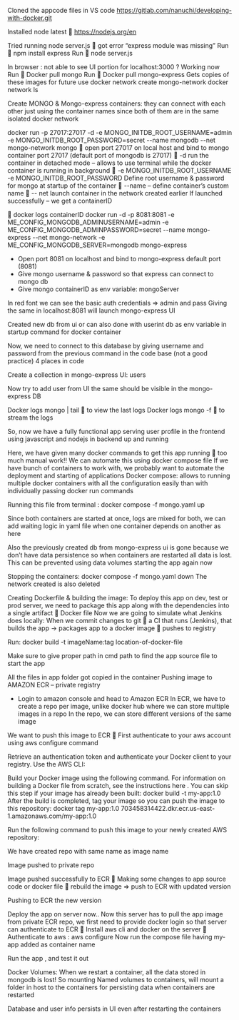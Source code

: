 Cloned the appcode files in VS code
https://gitlab.com/nanuchi/developing-with-docker.git

Installed node latest  https://nodejs.org/en 

Tried running node server.js  got error “express module was missing”
Run  npm install express
Run  node server.js
 
In browser : not able to see UI portion for localhost:3000 ?
Working now
 Run  Docker pull mongo
Run  Docker pull mongo-express
Gets copies of these images for future use
docker network create mongo-network
docker network ls
 
Create MONGO & Mongo-express containers: they can connect with each other just using the container names since both of them are in the same isolated docker network
 

docker run -p 27017:27017 -d -e MONGO_INITDB_ROOT_USERNAME=admin -e MONGO_INITDB_ROOT_PASSWORD=secret --name mongodb --net mongo-network mongo
 open port 27017 on local host and bind to mongo container port 27017 (default port of mongodb is 27017)
 -d run the container in detached mode – allows to use terminal while the docker container is running in background
 -e MONGO_INITDB_ROOT_USERNAME
-e MONGO_INITDB_ROOT_PASSWORD
Define root username & password for mongo at startup of the container
 --name – define container’s custom name
 -- net launch container in the network created earlier
If launched successfully – we get a containerID
 
 docker logs containerID 
docker run -d -p 8081:8081 -e ME_CONFIG_MONGODB_ADMINUSERNAME=admin -e ME_CONFIG_MONGODB_ADMINPASSWORD=secret --name mongo-express --net mongo-network -e ME_CONFIG_MONGODB_SERVER=mongodb mongo-express
 
-	Open port 8081 on localhost and bind to mongo-express default port (8081) 
-	Give mongo username & password so that express can connect to mongo db
-	Give mongo containerID as env variable: mongoServer

 
In red font we can see the basic auth credentials => admin and pass 
Giving the same in localhost:8081 will launch mongo-express UI
 

 
Created new db from ui or can also done with userint db as env variable in startup command for docker container
 
Now, we need to connect to this database by giving username and password from the previous command in the code base (not a good practice)
4 places in code
 
Create a collection in mongo-express UI: users
 
Now try to add user from UI the same should be visible in the mongo-express DB 
 
 

Docker logs mongo | tail  to view the last logs 
Docker logs mongo -f  to stream the logs
 
So, now we have a fully functional app serving user profile in the frontend using javascript and nodejs in backend up and running


Here, we have given many docker commands to get this app running  too much manual work!!
We can automate this using docker compose file
If we have bunch of containers to work with, we probably want to automate the deployment and starting of applications
Docker compose: allows to running multiple docker containers with all the configuration easily than with individually passing docker run commands
 
Running this file from terminal : docker compose -f mongo.yaml up
   
 
Since both containers are started at once, logs are mixed for both, we can add waiting logic in yaml file when one container depends on another as here

Also the previously created db from mongo-express ui is gone because we don’t have data persistence so when containers are restarted all data is lost. This can be prevented using data volumes
starting the app again now
 
 
Stopping the containers: docker compose -f mongo.yaml down
The network created is also deleted
 

Creating Dockerfile & building the image:
To deploy this app on dev, test or prod server, we need to package this app along with the dependencies into a single artifact  Docker file
Now we are going to simulate what Jenkins does locally:
When we commit changes to git  a CI that runs (Jenkins), that builds the app -> packages app to a docker image  pushes to registry
 
Run: docker build -t imageName:tag location-of-docker-file
 
 
 
Make sure to give proper path in cmd path to find the app source file to start the app
 
 
 
All the files in app folder got copied in the container
Pushing image to AMAZON ECR – private registry
-	Login to amazon console and head to Amazon ECR
 In ECR, we have to create a repo per image, unlike docker hub where we can store multiple images in a repo
In the repo, we can store different versions of the same image
 
We want to push this image to ECR 
	First authenticate to your aws account using aws configure command
 
Retrieve an authentication token and authenticate your Docker client to your registry.
Use the AWS CLI:
 
Build your Docker image using the following command. For information on building a Docker file from scratch, see the instructions here . You can skip this step if your image has already been built:
docker build -t my-app:1.0 
After the build is completed, tag your image so you can push the image to this repository:
docker tag my-app:1.0 703458314422.dkr.ecr.us-east-1.amazonaws.com/my-app:1.0
 

Run the following command to push this image to your newly created AWS repository:
 
We have created repo with same name as image name
 
Image pushed to private repo
 
Image pushed successfully to ECR
	Making some changes to app source code or docker file  rebuild the image => push to ECR with updated version
 

Pushing to ECR the new version

Deploy the app on server now..
Now this server has to pull the app image from private ECR repo, we first need to provide docker login so that server can authenticate to ECR 
	Install aws cli and docker on the server
	Authenticate to aws : aws configure
Now run the compose file having my-app added as container name
 
Run the app , and test it out
 

Docker Volumes:
When we restart a container, all the data stored in mongodb is lost!
So mounting Named volumes to containers, will mount a folder in host to the containers for persisting data when containers are restarted
 
Database and user info persists in UI even after restarting the containers




